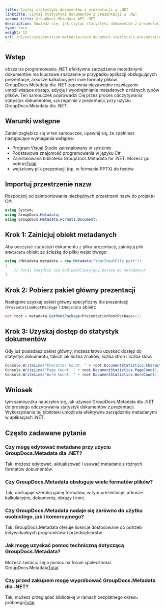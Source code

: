 ```yaml
---
title: Czytaj statystyki dokumentów z prezentacji w .NET
linktitle: Czytaj statystyki dokumentów z prezentacji w .NET
second_title: GroupDocs.Metadata API .NET
description: Dowiedz się, jak czytać statystyki dokumentów z prezentacji w .NET przy użyciu GroupDocs.Metadata w celu wydajnego zarządzania metadanymi.
type: docs
weight: 12
url: /pl/net/presentation-metadata/read-document-statistics-presentations/
---
```

## Wstęp
obszarze programowania .NET efektywne zarządzanie metadanymi dokumentów ma kluczowe znaczenie w przypadku aplikacji obsługujących prezentacje, arkusze kalkulacyjne i inne formaty plików. GroupDocs.Metadata dla .NET zapewnia niezawodne rozwiązanie umożliwiające dostęp, edycję i wyodrębnianie metadanych z różnych typów plików. Ten samouczek poprowadzi Cię przez proces odczytywania statystyk dokumentów, szczególnie z prezentacji, przy użyciu GroupDocs.Metadata dla .NET.
## Warunki wstępne
Zanim zagłębisz się w ten samouczek, upewnij się, że spełniasz następujące wymagania wstępne:
- Program Visual Studio zainstalowany w systemie
- Podstawowa znajomość programowania w języku C#
- Zainstalowana biblioteka GroupDocs.Metadata for .NET. Możesz go pobrać[Tutaj](https://releases.groupdocs.com/metadata/net/)
- wejściowy plik prezentacji (np. w formacie PPTX) do testów

## Importuj przestrzenie nazw
Rozpocznij od zaimportowania niezbędnych przestrzeni nazw do projektu C#:
```csharp
using System;
using GroupDocs.Metadata;
using GroupDocs.Metadata.Formats.Document;
```
## Krok 1: Zainicjuj obiekt metadanych
 Aby odczytać statystyki dokumentu z pliku prezentacji, zainicjuj plik a`Metadata` obiekt ze ścieżką do pliku wejściowego:
```csharp
using (Metadata metadata = new Metadata("YourInputFile.pptx"))
{
    // Tutaj znajdzie się kod umożliwiający dostęp do metadanych
}
```
## Krok 2: Pobierz pakiet główny prezentacji
Następnie uzyskaj pakiet główny specyficzny dla prezentacji (`PresentationRootPackage` ) z`Metadata` obiekt:
```csharp
var root = metadata.GetRootPackage<PresentationRootPackage>();
```
## Krok 3: Uzyskaj dostęp do statystyk dokumentów
Gdy już posiadasz pakiet główny, możesz łatwo uzyskać dostęp do statystyk dokumentu, takich jak liczba znaków, liczba stron i liczba słów:
```csharp
Console.WriteLine("Character Count: " + root.DocumentStatistics.CharacterCount);
Console.WriteLine("Page Count: " + root.DocumentStatistics.PageCount);
Console.WriteLine("Word Count: " + root.DocumentStatistics.WordCount);
```

## Wniosek
tym samouczku nauczyłeś się, jak używać GroupDocs.Metadata dla .NET do prostego odczytywania statystyk dokumentów z prezentacji. Wykorzystanie tej biblioteki umożliwia efektywne zarządzanie metadanymi w aplikacjach .NET.

## Często zadawane pytania
### Czy mogę edytować metadane przy użyciu GroupDocs.Metadata dla .NET?
Tak, możesz edytować, aktualizować i usuwać metadane z różnych formatów dokumentów.
### Czy GroupDocs.Metadata obsługuje wiele formatów plików?
Tak, obsługuje szeroką gamę formatów, w tym prezentacje, arkusze kalkulacyjne, dokumenty, obrazy i inne.
### Czy GroupDocs.Metadata nadaje się zarówno do użytku osobistego, jak i komercyjnego?
Tak, GroupDocs.Metadata oferuje licencje dostosowane do potrzeb indywidualnych programistów i przedsiębiorstw.
### Jak mogę uzyskać pomoc techniczną dotyczącą GroupDocs.Metadata?
 Możesz zwrócić się o pomoc na forum społeczności GroupDocs.Metadata[Tutaj](https://forum.groupdocs.com/c/metadata/14).
### Czy przed zakupem mogę wypróbować GroupDocs.Metadata dla .NET?
 Tak, możesz przeglądać bibliotekę w ramach bezpłatnego okresu próbnego[Tutaj](https://releases.groupdocs.com/).